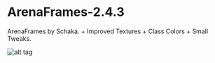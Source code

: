 # ArenaFrames-2.4.3
ArenaFrames by Schaka. + Improved Textures + Class Colors + Small Tweaks.

![alt tag](https://i.imgur.com/wyCHAkF.png)
